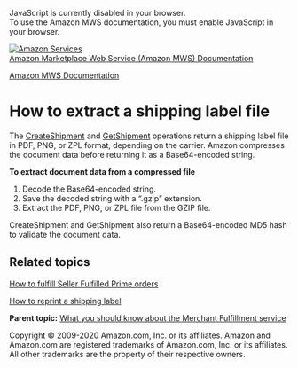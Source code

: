<div id="MWSDX_noscript">

JavaScript is currently disabled in your browser.  
To use the Amazon MWS documentation, you must enable JavaScript in your
browser.

</div>

<div id="MWSDX_divtop">

[![Amazon
Services](https://images-na.ssl-images-amazon.com/images/G/08/mwsportal/fr_FR/amazonservices.gif "Amazon Services")](http://services.amazon.fr)  
<span id="MWSDX_titlebar">[Amazon Marketplace Web Service (Amazon MWS)
Documentation](https://developer.amazonservices.fr/gp/mws/docs.html)</span>

</div>

<div id="MWSDX_divbottom">

<div id="MWSDX_divleft">

<div id="MWSDX_toc">

</div>

</div>

<div id="MWSDX_divright">

<div id="MWSDX_content">

<span id="MWSDX_breadcrumbs">[Amazon MWS
Documentation](https://developer.amazonservices.fr/gp/mws/docs.html)</span>

<div id="MerchFulfill_HowToExtractShippingLabel" class="nested0">

How to extract a shipping label file
====================================

<div class="body">

The
<a href="MerchFulfill_CreateShipment.md" class="xref">CreateShipment</a>
and
<a href="MerchFulfill_GetShipment.md" class="xref" title="Returns an existing shipment for a given identifier.">GetShipment</a>
operations return a shipping label file in PDF, PNG, or ZPL format,
depending on the carrier. Amazon compresses the document data before
returning it as a Base64-encoded string.

**To extract document data from a compressed file**

1.  Decode the Base64-encoded string.
2.  Save the decoded string with a “.gzip” extension.
3.  Extract the PDF, PNG, or ZPL file from the GZIP file.

<span class="keyword apiname">CreateShipment</span> and <span
class="keyword apiname">GetShipment</span> also return a Base64-encoded
MD5 hash to validate the document data.

<div class="section">

Related topics
--------------

<a href="MerchFulfill_HowToUseForPrime.md" class="xref">How to fulfill Seller Fulfilled Prime orders</a>

<a href="MerchFulfill_HowToGetNewShippingLabel.md" class="xref">How to reprint a shipping label</a>

</div>

</div>

<div class="related-links">

<div class="familylinks">

<div class="parentlink">

**Parent topic:**
<a href="../merch_fulfill/MerchFulfill_Overview.md" class="link">What you should know about the Merchant Fulfillment service</a>

</div>

</div>

</div>

</div>

<div id="MWSDX_footer">

Copyright © 2009-2020 Amazon.com, Inc. or its affiliates. Amazon and
Amazon.com are registered trademarks of Amazon.com, Inc. or its
affiliates. All other trademarks are the property of their respective
owners.

</div>

</div>

</div>

<div style="clear: both;">

</div>

</div>
